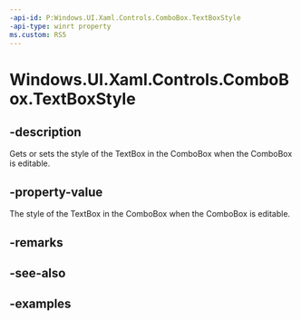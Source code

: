 ```yaml
---
-api-id: P:Windows.UI.Xaml.Controls.ComboBox.TextBoxStyle
-api-type: winrt property
ms.custom: RS5
---
```


<!-- Property syntax.
public Style TextBoxStyle { get;  set; }
-->

# Windows.UI.Xaml.Controls.ComboBox.TextBoxStyle

## -description
Gets or sets the style of the TextBox in the ComboBox when the ComboBox is editable.



## -property-value

The style of the TextBox in the ComboBox when the ComboBox is editable.

## -remarks

## -see-also

## -examples

